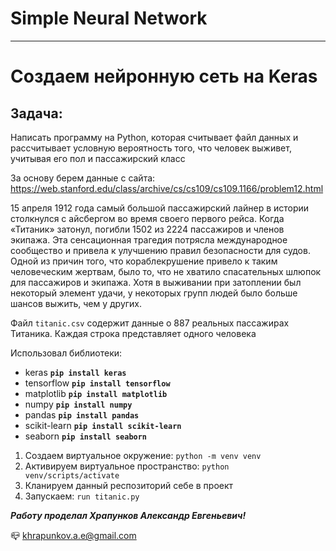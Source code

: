 # Simple Neural Network
__________________________________
# Создаем нейронную сеть на Keras
## Задача:
Написать программу на Python, которая считывает файл данных и рассчитывает условную вероятность того, что человек выживет, учитывая его пол и пассажирский класс


За основу берем данные с сайта: https://web.stanford.edu/class/archive/cs/cs109/cs109.1166/problem12.html

15 апреля 1912 года самый большой пассажирский лайнер в истории столкнулся с айсбергом во время своего первого рейса. Когда «Титаник» затонул, погибли 1502 из 2224 пассажиров и членов экипажа. Эта сенсационная трагедия потрясла международное сообщество и привела к улучшению правил безопасности для судов. Одной из причин того, что кораблекрушение привело к таким человеческим жертвам, было то, что не хватило спасательных шлюпок для пассажиров и экипажа. Хотя в выживании при затоплении был некоторый элемент удачи, у некоторых групп людей было больше шансов выжить, чем у других.

Файл ```titanic.csv``` содержит данные о 887 реальных пассажирах Титаника. Каждая строка представляет одного человека

Использовал библиотеки:
+ keras **```pip install keras```**
+ tensorflow **```pip install tensorflow```**
+ matplotlib **```pip install matplotlib```**
+ numpy **```pip install numpy```** 
+ pandas **```pip install pandas```** 
+ scikit-learn **```pip install scikit-learn```** 
+ seaborn **```pip install seaborn```** 

1. Создаем виртуальное окружение:
```python -m venv venv```
2. Активируем виртуальное пространство:
```python venv/scripts/activate ```
3. Кланируем данный респозиторий себе в проект
4. Запускаем:
```run titanic.py ```


  
  
  
  
  ***Работу проделал Храпунков Александр Евгеньевич!*** 
  
  :mailbox_closed: khrapunkov.a.e@gmail.com
  

